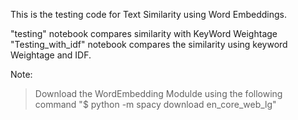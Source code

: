This is the testing code for Text Similarity using Word Embeddings.

"testing" notebook compares similarity with KeyWord Weightage
"Testing_with_idf" notebook compares the similarity using keyword Weightage and IDF.

Note:
>Download the WordEmbedding Modulde using the following command "$ python -m spacy download en_core_web_lg"